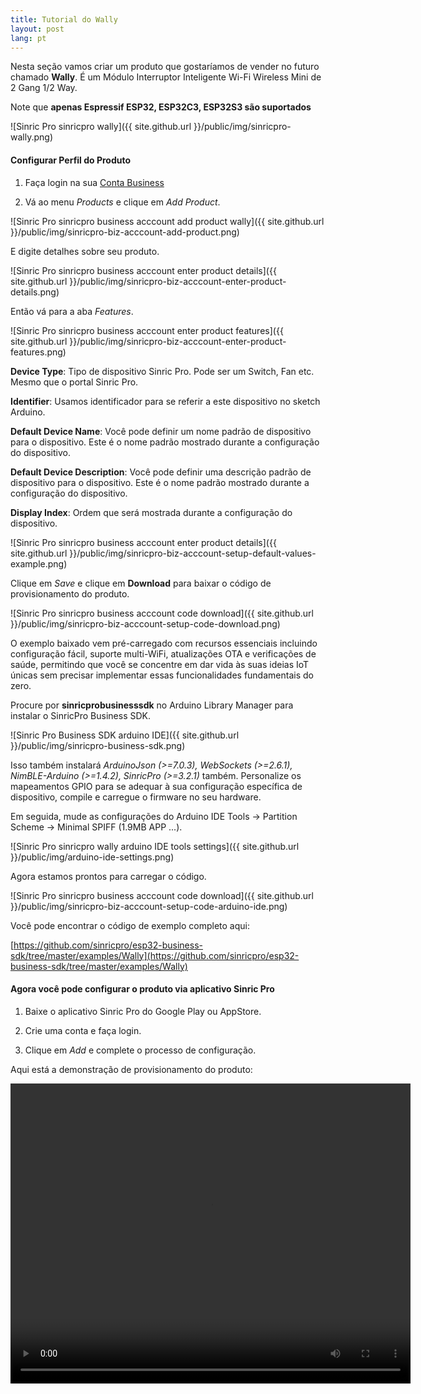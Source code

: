 ```yaml
---
title: Tutorial do Wally
layout: post
lang: pt
---
```


Nesta seção vamos criar um produto que gostaríamos de vender no futuro chamado **Wally**. É um Módulo Interruptor Inteligente Wi-Fi Wireless Mini de 2 Gang 1/2 Way.

Note que **apenas Espressif ESP32, ESP32C3, ESP32S3 são suportados**

![Sinric Pro sinricpro wally]({{ site.github.url }}/public/img/sinricpro-wally.png)

#### Configurar Perfil do Produto

1. Faça login na sua [Conta Business](https://biz-portal.sinric.pro/)

2. Vá ao menu *Products* e clique em *Add Product*.

![Sinric Pro sinricpro business acccount add product wally]({{ site.github.url }}/public/img/sinricpro-biz-acccount-add-product.png)

E digite detalhes sobre seu produto.

![Sinric Pro sinricpro business acccount enter product details]({{ site.github.url }}/public/img/sinricpro-biz-acccount-enter-product-details.png)

Então vá para a aba *Features*.

![Sinric Pro sinricpro business acccount enter product features]({{ site.github.url }}/public/img/sinricpro-biz-acccount-enter-product-features.png)

**Device Type**: Tipo de dispositivo Sinric Pro. Pode ser um Switch, Fan etc. Mesmo que o portal Sinric Pro.

**Identifier**: Usamos identificador para se referir a este dispositivo no sketch Arduino.

**Default Device Name**: Você pode definir um nome padrão de dispositivo para o dispositivo. Este é o nome padrão mostrado durante a configuração do dispositivo.

**Default Device Description**: Você pode definir uma descrição padrão de dispositivo para o dispositivo. Este é o nome padrão mostrado durante a configuração do dispositivo.

**Display Index**: Ordem que será mostrada durante a configuração do dispositivo.


![Sinric Pro sinricpro business acccount enter product details]({{ site.github.url }}/public/img/sinricpro-biz-acccount-setup-default-values-example.png)

Clique em *Save* e clique em **Download** para baixar o código de provisionamento do produto.

![Sinric Pro sinricpro business acccount code download]({{ site.github.url }}/public/img/sinricpro-biz-acccount-setup-code-download.png)

O exemplo baixado vem pré-carregado com recursos essenciais incluindo configuração fácil, suporte multi-WiFi, atualizações OTA e verificações de saúde, permitindo que você se concentre em dar vida às suas ideias IoT únicas sem precisar implementar essas funcionalidades fundamentais do zero.

Procure por **sinricprobusinesssdk** no Arduino Library Manager para instalar o SinricPro Business SDK.

![Sinric Pro Business SDK arduino IDE]({{ site.github.url }}/public/img/sinricpro-business-sdk.png)


Isso também instalará *ArduinoJson (>=7.0.3), WebSockets (>=2.6.1), NimBLE-Arduino (>=1.4.2), SinricPro (>=3.2.1)* também. Personalize os mapeamentos GPIO para se adequar à sua configuração específica de dispositivo, compile e carregue o firmware no seu hardware.

Em seguida, mude as configurações do Arduino IDE Tools -> Partition Scheme -> Minimal SPIFF (1.9MB APP ...).

![Sinric Pro sinricpro wally arduino IDE tools settings]({{ site.github.url }}/public/img/arduino-ide-settings.png)

Agora estamos prontos para carregar o código.

![Sinric Pro sinricpro business acccount code download]({{ site.github.url }}/public/img/sinricpro-biz-acccount-setup-code-arduino-ide.png)

Você pode encontrar o código de exemplo completo aqui:

[https://github.com/sinricpro/esp32-business-sdk/tree/master/examples/Wally](https://github.com/sinricpro/esp32-business-sdk/tree/master/examples/Wally)

#### Agora você pode configurar o produto via aplicativo Sinric Pro

1. Baixe o aplicativo Sinric Pro do Google Play ou AppStore.

2. Crie uma conta e faça login.

3. Clique em *Add* e complete o processo de configuração.

Aqui está a demonstração de provisionamento do produto:

<video width="640" height="480" controls>
  <source src="{{ site.github.url }}/public/video/prov.mp4" type="video/mp4">
</video>